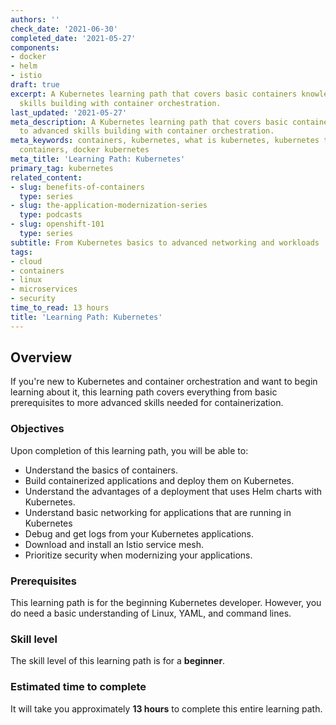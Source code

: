 ```yaml
---
authors: ''
check_date: '2021-06-30'
completed_date: '2021-05-27'
components:
- docker
- helm
- istio
draft: true
excerpt: A Kubernetes learning path that covers basic containers knowledge to advanced
  skills building with container orchestration.
last_updated: '2021-05-27'
meta_description: A Kubernetes learning path that covers basic containers knowledge
  to advanced skills building with container orchestration.
meta_keywords: containers, kubernetes, what is kubernetes, kubernetes tutorial, docker
  containers, docker kubernetes
meta_title: 'Learning Path: Kubernetes'
primary_tag: kubernetes
related_content:
- slug: benefits-of-containers
  type: series
- slug: the-application-modernization-series
  type: podcasts
- slug: openshift-101
  type: series
subtitle: From Kubernetes basics to advanced networking and workloads
tags:
- cloud
- containers
- linux
- microservices
- security
time_to_read: 13 hours
title: 'Learning Path: Kubernetes'
---
```


## Overview

If you're new to Kubernetes and container orchestration and want to begin learning about it, this learning path covers everything from basic prerequisites to more advanced skills needed for containerization.

### Objectives

Upon completion of this learning path, you will be able to:

* Understand the basics of containers.
* Build containerized applications and deploy them on Kubernetes.
* Understand the advantages of a deployment that uses Helm charts with Kubernetes.
* Understand basic networking for applications that are running in Kubernetes
* Debug and get logs from your Kubernetes applications.
* Download and install an Istio service mesh.
* Prioritize security when modernizing your applications.

### Prerequisites

This learning path is for the beginning Kubernetes developer. However, you do need a basic understanding of Linux, YAML, and command lines.

### Skill level

The skill level of this learning path is for a **beginner**.

### Estimated time to complete

It will take you approximately **13 hours** to complete this entire learning path.